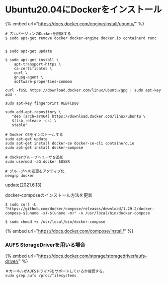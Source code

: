 # Ubuntu20.04にDockerをインストール

{% embed url="https://docs.docker.com/engine/install/ubuntu/" %}

```text
# 古いバージョンのDockerを削除する
$ sudo apt-get remove docker docker-engine docker.io containerd runc


$ sudo apt-get update

$ sudo apt-get install \
    apt-transport-https \
    ca-certificates \
    curl \
    gnupg-agent \
    software-properties-common

curl -fsSL https://download.docker.com/linux/ubuntu/gpg | sudo apt-key add -

sudo apt-key fingerprint 0EBFCD88

sudo add-apt-repository \
   "deb [arch=arm64] https://download.docker.com/linux/ubuntu \
   $(lsb_release -cs) \
   stable"

# Docker CEをインストールする
sudo apt-get update
sudo apt-get install docker-ce docker-ce-cli containerd.io
sudo apt-get install docker-compose

# dockerグループへユーザを追加
sudo usermod -aG docker $USER

# グループへの変更をアクティブ化
newgrp docker 

```





update\(2021.6.13\)

docker-composeのインストール方法を更新

```text
$ sudo curl -L "https://github.com/docker/compose/releases/download/1.29.2/docker-compose-$(uname -s)-$(uname -m)" -o /usr/local/bin/docker-compose

$ sudo chmod +x /usr/local/bin/docker-compose

```

{% embed url="https://docs.docker.com/compose/install/" %}



### AUFS StorageDriverを用いる場合

{% embed url="https://docs.docker.com/storage/storagedriver/aufs-driver/" %}

```text
＃カーネルがAUFSドライバをサポートしているか確認する。
sudo grep aufs /proc/filesystems

```



